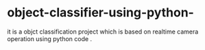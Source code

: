 # object-classifier-using-python-
it is a objct classification project which is based on realtime camera operation using python code .
